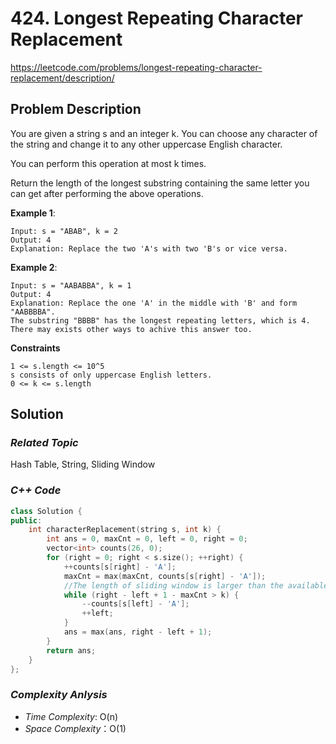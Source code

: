 # 424. Longest Repeating Character Replacement
https://leetcode.com/problems/longest-repeating-character-replacement/description/

## Problem Description

You are given a string s and an integer k. You can choose any character of the string and change it to any other uppercase English character.

You can perform this operation at most k times.

Return the length of the longest substring containing the same letter you can get after performing the above operations.


**Example 1**:
```
Input: s = "ABAB", k = 2
Output: 4
Explanation: Replace the two 'A's with two 'B's or vice versa.
```
**Example 2**:
```
Input: s = "AABABBA", k = 1
Output: 4
Explanation: Replace the one 'A' in the middle with 'B' and form "AABBBBA".
The substring "BBBB" has the longest repeating letters, which is 4.
There may exists other ways to achive this answer too.
```

**Constraints**
```
1 <= s.length <= 10^5
s consists of only uppercase English letters.
0 <= k <= s.length
```

## Solution

### _Related Topic_
   Hash Table, String, Sliding Window
   
### _C++ Code_
```cpp
class Solution {
public:
    int characterReplacement(string s, int k) {
        int ans = 0, maxCnt = 0, left = 0, right = 0;
        vector<int> counts(26, 0);
        for (right = 0; right < s.size(); ++right) {
            ++counts[s[right] - 'A'];
            maxCnt = max(maxCnt, counts[s[right] - 'A']);
            //The length of sliding window is larger than the available possible repeating character
            while (right - left + 1 - maxCnt > k) {
                --counts[s[left] - 'A'];
                ++left;
            }
            ans = max(ans, right - left + 1);
        }
        return ans;
    }
};
```

### _Complexity Anlysis_
- _Time Complexity_: O(n)
- _Space Complexity_：O(1)
